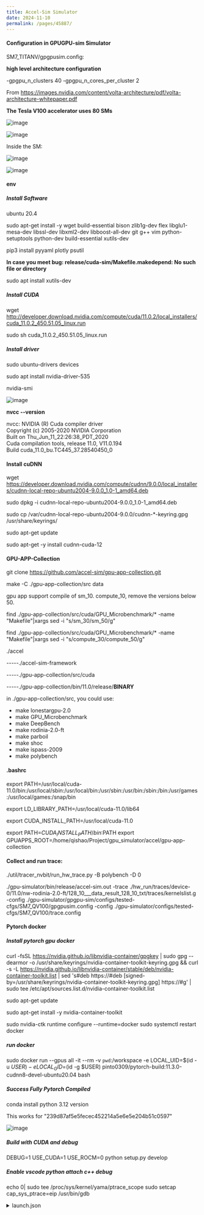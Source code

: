 ```yaml
---
title: Accel-Sim Simulator
date: 2024-11-10
permalink: /pages/45887/
---
```


#### Configuration in GPUGPU-sim Simulator

SM7_TITANV/gpgpusim.config:

**high level architecture configuration**

-gpgpu_n_clusters 40
-gpgpu_n_cores_per_cluster 2

From https://images.nvidia.com/content/volta-architecture/pdf/volta-architecture-whitepaper.pdf

**The Tesla V100 accelerator uses 80 SMs**

![image](https://github.com/user-attachments/assets/135aa870-8a2f-4d43-b9bf-5790b10206f1)

![image](https://github.com/user-attachments/assets/9ec4ddf7-59f2-4823-8992-55ad0761fd03)

Inside the SM:

![image](https://github.com/user-attachments/assets/ec620506-06dc-41de-8a65-329cdc1c01ec)


![image](https://github.com/user-attachments/assets/f0e0a474-42d9-46fd-9f60-369c21c58516)



#### env
##### Install Software
ubuntu 20.4

sudo apt-get install  -y wget build-essential  bison zlib1g-dev flex libglu1-mesa-dev libssl-dev libxml2-dev libboost-all-dev git g++ vim python-setuptools python-dev build-essential xutils-dev

pip3 install pyyaml plotly psutil

**In case you meet bug: release/cuda-sim/Makefile.makedepend: No such file or directory**

sudo apt install xutils-dev

##### Install CUDA
wget http://developer.download.nvidia.com/compute/cuda/11.0.2/local_installers/cuda_11.0.2_450.51.05_linux.run

sudo sh cuda_11.0.2_450.51.05_linux.run

##### Install driver
sudo ubuntu-drivers devices

sudo apt install nvidia-driver-535

nvidia-smi

![image](https://github.com/user-attachments/assets/0f88d528-b906-4970-ba7d-12239eadfe6e)


**nvcc --version**

nvcc: NVIDIA (R) Cuda compiler driver\
Copyright (c) 2005-2020 NVIDIA Corporation\
Built on Thu_Jun_11_22:26:38_PDT_2020\
Cuda compilation tools, release 11.0, V11.0.194\
Build cuda_11.0_bu.TC445_37.28540450_0





#### Install cuDNN

wget https://developer.download.nvidia.com/compute/cudnn/9.0.0/local_installers/cudnn-local-repo-ubuntu2004-9.0.0_1.0-1_amd64.deb
 
sudo dpkg -i cudnn-local-repo-ubuntu2004-9.0.0_1.0-1_amd64.deb

sudo cp /var/cudnn-local-repo-ubuntu2004-9.0.0/cudnn-*-keyring.gpg /usr/share/keyrings/

sudo apt-get update

sudo apt-get -y install cudnn-cuda-12



#### GPU-APP-Collection

git clone https://github.com/accel-sim/gpu-app-collection.git

make -C ./gpu-app-collection/src data

gpu app support compile of sm_10. compute_10, remove the versions below 50.

find ./gpu-app-collection/src/cuda/GPU_Microbenchmark/* -name "Makefile"|xargs sed -i "s/sm_30/sm_50/g"

find ./gpu-app-collection/src/cuda/GPU_Microbenchmark/* -name "Makefile"|xargs sed -i "s/compute_30/compute_50/g"

./accel

-----./accel-sim-framework

-----./gpu-app-collection/src/cuda

-----./gpu-app-collection/bin/11.0/release/**BINARY**


in ./gpu-app-collection/src, you could use:
- make lonestargpu-2.0
- make GPU_Microbenchmark
- make DeepBench
- make rodinia-2.0-ft
- make parboil
- make shoc
- make ispass-2009
- make polybench
#### .bashrc
export PATH=/usr/local/cuda-11.0/bin:/usr/local/sbin:/usr/local/bin:/usr/sbin:/usr/bin:/sbin:/bin:/usr/games:/usr/local/games:/snap/bin

export LD_LIBRARY_PATH=/usr/local/cuda-11.0/lib64

export CUDA_INSTALL_PATH=/usr/local/cuda-11.0

export PATH=$CUDA_INSTALL_PATH/bin:$PATH
export GPUAPPS_ROOT=/home/qishao/Project/gpu_simulator/accel/gpu-app-collection

#### Collect and run trace:

./util/tracer_nvbit/run_hw_trace.py -B polybench -D 0

./gpu-simulator/bin/release/accel-sim.out -trace ./hw_run/traces/device-0/11.0/nw-rodinia-2.0-ft/128_10___data_result_128_10_txt/traces/kernelslist.g -config ./gpu-simulator/gpgpu-sim/configs/tested-cfgs/SM7_QV100/gpgpusim.config -config ./gpu-simulator/configs/tested-cfgs/SM7_QV100/trace.config


#### Pytorch docker

##### Install pytorch gpu docker
curl -fsSL https://nvidia.github.io/libnvidia-container/gpgkey | sudo gpg --dearmor -o /usr/share/keyrings/nvidia-container-toolkit-keyring.gpg   && curl -s -L https://nvidia.github.io/libnvidia-container/stable/deb/nvidia-container-toolkit.list |     sed 's#deb https://#deb [signed-by=/usr/share/keyrings/nvidia-container-toolkit-keyring.gpg] https://#g' |     sudo tee /etc/apt/sources.list.d/nvidia-container-toolkit.list

sudo apt-get update

sudo apt-get install -y nvidia-container-toolkit

sudo nvidia-ctk runtime configure --runtime=docker
sudo systemctl restart docker

##### run docker
sudo docker run --gpus all -it --rm     -v `pwd`:/workspace     -e LOCAL_UID=$(id -u $USER)     -e LOCAL_GID=$(id -g $USER)     pinto0309/pytorch-build:11.3.0-cudnn8-devel-ubuntu20.04 bash


##### Success Fully Pytorch Compiled

conda install python 3.12 version 




This works for "239d87af5e5fecec452214a5e6e5e204b51c0597"

![image](https://github.com/user-attachments/assets/feb87afb-454b-4de4-af1f-6075b57a757e)

##### Build with CUDA and debug
DEBUG=1 USE_CUDA=1 USE_ROCM=0 python setup.py develop

##### Enable vscode python attach c++ debug
echo 0| sudo tee /proc/sys/kernel/yama/ptrace_scope
sudo setcap cap_sys_ptrace=eip /usr/bin/gdb

<details>
  <summary>launch.json</summary>
	
```
{
    // Use IntelliSense to learn about possible attributes.
    // Hover to view descriptions of existing attributes.
    // For more information, visit: https://go.microsoft.com/fwlink/?linkid=830387
    "version": "0.2.0",
    "configurations": [
        {
            "name": "Python Debugger: Current File",
            "type": "debugpy",
            "request": "launch",
            "program": "${file}",
            "console": "integratedTerminal",
            "justMyCode": false,
            "env": {
                "PYTORCH_JIT": "0",
                "TORCH_COMPILE_DEBUG": "1",
                "PYTORCH_DEBUG": "1",
                "PYTORCH_LOGS": "1",
                "TORCH_SHOW_CPP_STACKTRACES": "1",
                "PYTHONPATH": "/home/***/Project/learn_pytorch/pytorch/build/:${PYTHONPATH}",
                "LD_LIBRARY_PATH": "/home/***/Project/learn_pytorch/pytorch/build/lib:/home/***/anaconda3/envs/py311/lib:/usr/local/cuda-11.8/targets/x86_64-linux/lib/:${env:LD_LIBRARY_PATH}"
            },
            "envFile": "${workspaceFolder}/.env"    
        },
        {
            "name": "TorchC++ Debugger",
            "type": "cppdbg",
            "request": "attach",
            "program": "/home/***/anaconda3/envs/py311/bin/python",
            "processId": "${command:pickProcess}",
            "MIMode": "gdb",
            "setupCommands": [
                {
                    "description": "Enable pretty-printing for gdb",
                    "text": "-enable-pretty-printing",
                    "ignoreFailures": true
                }
            ]
        
        }

    ]
}
```
</details>


